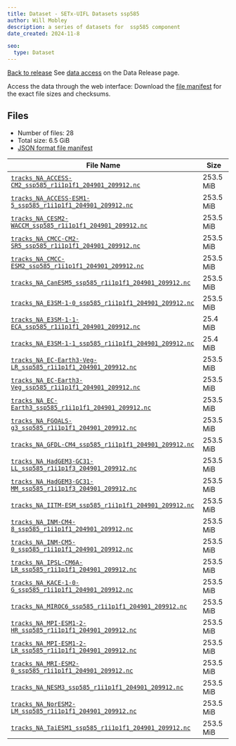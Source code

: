 ```yaml
---
title: Dataset - SETx-UIFL Datasets ssp585
author: Will Mobley
description: a series of datasets for  ssp585 component
date_created: 2024-11-8

seo:
  type: Dataset
---
```


[Back to release](./index.html#datasets)
See [data access](./index.html#data-access) on the Data Release page.

Access the data through the  web interface: 
Download the [file manifest](https://web.corral.tacc.utexas.edu//datasets//ssp585/manifest.json) for the exact file sizes and checksums.

## Files

- Number of files: 28
- Total size: 6.5 GiB
- [JSON format file manifest](https://web.corral.tacc.utexas.edu//datasets//ssp585/manifest.json)

|                                                                                                                 File Name                                                                                                                  |   Size    |
| ------------------------------------------------------------------------------------------------------------------------------------------------------------------------------------------------------------------------------------------ | --------- |
| [`tracks_NA_ACCESS-CM2_ssp585_r1i1p1f1_204901_209912.nc`](https://web.corral.tacc.utexas.edu/setxuifl/tropical_cyclones/downscaled_cmip6_tracks/ssp585/ACCESS-CM2/tracks_NA_ACCESS-CM2_ssp585_r1i1p1f1_204901_209912.nc)                   | 253.5 MiB |
| [`tracks_NA_ACCESS-ESM1-5_ssp585_r1i1p1f1_204901_209912.nc`](https://web.corral.tacc.utexas.edu/setxuifl/tropical_cyclones/downscaled_cmip6_tracks/ssp585/ACCESS-ESM1-5/tracks_NA_ACCESS-ESM1-5_ssp585_r1i1p1f1_204901_209912.nc)          | 253.5 MiB |
| [`tracks_NA_CESM2-WACCM_ssp585_r1i1p1f1_204901_209912.nc`](https://web.corral.tacc.utexas.edu/setxuifl/tropical_cyclones/downscaled_cmip6_tracks/ssp585/CESM2-WACCM/tracks_NA_CESM2-WACCM_ssp585_r1i1p1f1_204901_209912.nc)                | 253.5 MiB |
| [`tracks_NA_CMCC-CM2-SR5_ssp585_r1i1p1f1_204901_209912.nc`](https://web.corral.tacc.utexas.edu/setxuifl/tropical_cyclones/downscaled_cmip6_tracks/ssp585/CMCC-CM2-SR5/tracks_NA_CMCC-CM2-SR5_ssp585_r1i1p1f1_204901_209912.nc)             | 253.5 MiB |
| [`tracks_NA_CMCC-ESM2_ssp585_r1i1p1f1_204901_209912.nc`](https://web.corral.tacc.utexas.edu/setxuifl/tropical_cyclones/downscaled_cmip6_tracks/ssp585/CMCC-ESM2/tracks_NA_CMCC-ESM2_ssp585_r1i1p1f1_204901_209912.nc)                      | 253.5 MiB |
| [`tracks_NA_CanESM5_ssp585_r1i1p1f1_204901_209912.nc`](https://web.corral.tacc.utexas.edu/setxuifl/tropical_cyclones/downscaled_cmip6_tracks/ssp585/CanESM5/tracks_NA_CanESM5_ssp585_r1i1p1f1_204901_209912.nc)                            | 253.5 MiB |
| [`tracks_NA_E3SM-1-0_ssp585_r1i1p1f1_204901_209912.nc`](https://web.corral.tacc.utexas.edu/setxuifl/tropical_cyclones/downscaled_cmip6_tracks/ssp585/E3SM-1-0/tracks_NA_E3SM-1-0_ssp585_r1i1p1f1_204901_209912.nc)                         | 253.5 MiB |
| [`tracks_NA_E3SM-1-1-ECA_ssp585_r1i1p1f1_204901_209912.nc`](https://web.corral.tacc.utexas.edu/setxuifl/tropical_cyclones/downscaled_cmip6_tracks/ssp585/E3SM-1-1-ECA/tracks_NA_E3SM-1-1-ECA_ssp585_r1i1p1f1_204901_209912.nc)             | 25.4 MiB  |
| [`tracks_NA_E3SM-1-1_ssp585_r1i1p1f1_204901_209912.nc`](https://web.corral.tacc.utexas.edu/setxuifl/tropical_cyclones/downscaled_cmip6_tracks/ssp585/E3SM-1-1/tracks_NA_E3SM-1-1_ssp585_r1i1p1f1_204901_209912.nc)                         | 25.4 MiB  |
| [`tracks_NA_EC-Earth3-Veg-LR_ssp585_r1i1p1f1_204901_209912.nc`](https://web.corral.tacc.utexas.edu/setxuifl/tropical_cyclones/downscaled_cmip6_tracks/ssp585/EC-Earth3-Veg-LR/tracks_NA_EC-Earth3-Veg-LR_ssp585_r1i1p1f1_204901_209912.nc) | 253.5 MiB |
| [`tracks_NA_EC-Earth3-Veg_ssp585_r1i1p1f1_204901_209912.nc`](https://web.corral.tacc.utexas.edu/setxuifl/tropical_cyclones/downscaled_cmip6_tracks/ssp585/EC-Earth3-Veg/tracks_NA_EC-Earth3-Veg_ssp585_r1i1p1f1_204901_209912.nc)          | 253.5 MiB |
| [`tracks_NA_EC-Earth3_ssp585_r1i1p1f1_204901_209912.nc`](https://web.corral.tacc.utexas.edu/setxuifl/tropical_cyclones/downscaled_cmip6_tracks/ssp585/EC-Earth3/tracks_NA_EC-Earth3_ssp585_r1i1p1f1_204901_209912.nc)                      | 253.5 MiB |
| [`tracks_NA_FGOALS-g3_ssp585_r1i1p1f1_204901_209912.nc`](https://web.corral.tacc.utexas.edu/setxuifl/tropical_cyclones/downscaled_cmip6_tracks/ssp585/FGOALS-g3/tracks_NA_FGOALS-g3_ssp585_r1i1p1f1_204901_209912.nc)                      | 253.5 MiB |
| [`tracks_NA_GFDL-CM4_ssp585_r1i1p1f1_204901_209912.nc`](https://web.corral.tacc.utexas.edu/setxuifl/tropical_cyclones/downscaled_cmip6_tracks/ssp585/GFDL-CM4/tracks_NA_GFDL-CM4_ssp585_r1i1p1f1_204901_209912.nc)                         | 253.5 MiB |
| [`tracks_NA_HadGEM3-GC31-LL_ssp585_r1i1p1f3_204901_209912.nc`](https://web.corral.tacc.utexas.edu/setxuifl/tropical_cyclones/downscaled_cmip6_tracks/ssp585/HadGEM3-GC31-LL/tracks_NA_HadGEM3-GC31-LL_ssp585_r1i1p1f3_204901_209912.nc)    | 253.5 MiB |
| [`tracks_NA_HadGEM3-GC31-MM_ssp585_r1i1p1f3_204901_209912.nc`](https://web.corral.tacc.utexas.edu/setxuifl/tropical_cyclones/downscaled_cmip6_tracks/ssp585/HadGEM3-GC31-MM/tracks_NA_HadGEM3-GC31-MM_ssp585_r1i1p1f3_204901_209912.nc)    | 253.5 MiB |
| [`tracks_NA_IITM-ESM_ssp585_r1i1p1f1_204901_209912.nc`](https://web.corral.tacc.utexas.edu/setxuifl/tropical_cyclones/downscaled_cmip6_tracks/ssp585/IITM-ESM/tracks_NA_IITM-ESM_ssp585_r1i1p1f1_204901_209912.nc)                         | 253.5 MiB |
| [`tracks_NA_INM-CM4-8_ssp585_r1i1p1f1_204901_209912.nc`](https://web.corral.tacc.utexas.edu/setxuifl/tropical_cyclones/downscaled_cmip6_tracks/ssp585/INM-CM4-8/tracks_NA_INM-CM4-8_ssp585_r1i1p1f1_204901_209912.nc)                      | 253.5 MiB |
| [`tracks_NA_INM-CM5-0_ssp585_r1i1p1f1_204901_209912.nc`](https://web.corral.tacc.utexas.edu/setxuifl/tropical_cyclones/downscaled_cmip6_tracks/ssp585/INM-CM5-0/tracks_NA_INM-CM5-0_ssp585_r1i1p1f1_204901_209912.nc)                      | 253.5 MiB |
| [`tracks_NA_IPSL-CM6A-LR_ssp585_r1i1p1f1_204901_209912.nc`](https://web.corral.tacc.utexas.edu/setxuifl/tropical_cyclones/downscaled_cmip6_tracks/ssp585/IPSL-CM6A-LR/tracks_NA_IPSL-CM6A-LR_ssp585_r1i1p1f1_204901_209912.nc)             | 253.5 MiB |
| [`tracks_NA_KACE-1-0-G_ssp585_r1i1p1f1_204901_209912.nc`](https://web.corral.tacc.utexas.edu/setxuifl/tropical_cyclones/downscaled_cmip6_tracks/ssp585/KACE-1-0-G/tracks_NA_KACE-1-0-G_ssp585_r1i1p1f1_204901_209912.nc)                   | 253.5 MiB |
| [`tracks_NA_MIROC6_ssp585_r1i1p1f1_204901_209912.nc`](https://web.corral.tacc.utexas.edu/setxuifl/tropical_cyclones/downscaled_cmip6_tracks/ssp585/MIROC6/tracks_NA_MIROC6_ssp585_r1i1p1f1_204901_209912.nc)                               | 253.5 MiB |
| [`tracks_NA_MPI-ESM1-2-HR_ssp585_r1i1p1f1_204901_209912.nc`](https://web.corral.tacc.utexas.edu/setxuifl/tropical_cyclones/downscaled_cmip6_tracks/ssp585/MPI-ESM1-2-HR/tracks_NA_MPI-ESM1-2-HR_ssp585_r1i1p1f1_204901_209912.nc)          | 253.5 MiB |
| [`tracks_NA_MPI-ESM1-2-LR_ssp585_r1i1p1f1_204901_209912.nc`](https://web.corral.tacc.utexas.edu/setxuifl/tropical_cyclones/downscaled_cmip6_tracks/ssp585/MPI-ESM1-2-LR/tracks_NA_MPI-ESM1-2-LR_ssp585_r1i1p1f1_204901_209912.nc)          | 253.5 MiB |
| [`tracks_NA_MRI-ESM2-0_ssp585_r1i1p1f1_204901_209912.nc`](https://web.corral.tacc.utexas.edu/setxuifl/tropical_cyclones/downscaled_cmip6_tracks/ssp585/MRI-ESM2-0/tracks_NA_MRI-ESM2-0_ssp585_r1i1p1f1_204901_209912.nc)                   | 253.5 MiB |
| [`tracks_NA_NESM3_ssp585_r1i1p1f1_204901_209912.nc`](https://web.corral.tacc.utexas.edu/setxuifl/tropical_cyclones/downscaled_cmip6_tracks/ssp585/NESM3/tracks_NA_NESM3_ssp585_r1i1p1f1_204901_209912.nc)                                  | 253.5 MiB |
| [`tracks_NA_NorESM2-LM_ssp585_r1i1p1f1_204901_209912.nc`](https://web.corral.tacc.utexas.edu/setxuifl/tropical_cyclones/downscaled_cmip6_tracks/ssp585/NorESM2-LM/tracks_NA_NorESM2-LM_ssp585_r1i1p1f1_204901_209912.nc)                   | 253.5 MiB |
| [`tracks_NA_TaiESM1_ssp585_r1i1p1f1_204901_209912.nc`](https://web.corral.tacc.utexas.edu/setxuifl/tropical_cyclones/downscaled_cmip6_tracks/ssp585/TaiESM1/tracks_NA_TaiESM1_ssp585_r1i1p1f1_204901_209912.nc)                            | 253.5 MiB |
